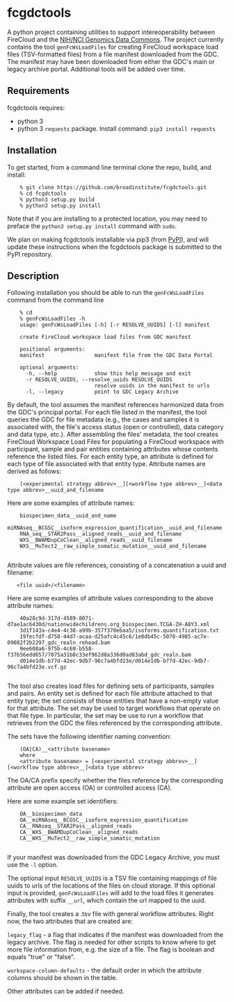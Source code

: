 # fcgdctools
A python project containing utilities to support intereoperability between FireCloud and the [NIH/NCI Genomics Data Commons](https://gdc.cancer.gov/).  The project currently contains the tool `genFcWsLoadFiles` for creating FireCloud workspace load files (TSV-formatted files) from a file manifest downloaded from the GDC.  The manifest may have been downloaded from either the GDC's main or legacy archive portal.  Additional tools will be added over time.  

## Requirements

fcgdctools requires: 

* python 3 
* python 3 `requests` package.  Install command: `pip3 install requests` 


## Installation

To get started, from a command line terminal clone the repo, build, and install:

```
	% git clone https://github.com/broadinstitute/fcgdctools.git
	% cd fcgdctools
	% python3 setup.py build
	% python3 setup.py install
```
Note that if you are installing to a protected location, you may need to preface the `python3 setup.py install` command with `sudo`.  

We plan on making fcgdctools installable via pip3 (from [PyPI](https://pypi.python.org/pypi)), and will update these instructions when the fcgdctools package is submitted to the PyPI repository.

## Description
Following installation you should be able to run the `genFcWsLoadFiles` command from the command line

```
	% cd
	% genFcWsLoadFiles -h
	usage: genFcWsLoadFiles [-h] [-r RESOLVE_UUIDS] [-l] manifest

	create FireCloud workspace load files from GDC manifest

	positional arguments:
  	manifest                manifest file from the GDC Data Portal

	optional arguments:
  	  -h, --help            show this help message and exit
  	  -r RESOLVE_UUIDS, --resolve_uuids RESOLVE_UUIDS
                            resolve uuids in the manifest to urls
  	  -l, --legacy          point to GDC Legacy Archive
  ```
By default, the tool assumes the manifest references harmonized data from the GDC's principal portal.  For each file listed in the manifest, the tool queries the GDC for file metadata (e.g., the cases and samples it is associated with, the file's access status (open or controlled), data category and data type, etc.). After assembling the files' metadata, the tool creates FireCloud Workspace Load Files for populating a FireCloud workspace with participant, sample and pair entities containing attributes whose contents reference the listed files.  For each entity type, an attribute is defined for each type of file associated with that entity type.  Attribute names are derived as follows:

```
    [<experimental strategy abbrev>__][<workflow type abbrev>__]<data type abbrev>__uuid_and_filename
```
Here are some examples of attribute names:

```
    biospecimen_data__uuid_and_name
    miRNAseq__BCGSC__isoform_expression_quantification__uuid_and_filename
    RNA_seq__STAR2Pass__aligned_reads__uuid_and_filename
    WXS__BWAMDupCoClean__aligned_reads__uuid_filename
    WXS__MuTect2__raw_simple_somatic_mutation__uuid_and_filename
    
```

Attribute values are file references, consisting of a concatenation a uuid and filename:

```
   <file uuid>/<filename>
```

Here are some examples of attribute values corresponding to the above attribute names:

```
    40a28c9d-317d-4589-8071-d7ae1ac6430d/nationwidechildrens.org_biospecimen.TCGA-ZH-A8Y3.xml
    3d1f143a-c4e4-4c38-a99b-357f370ebaa5/isoforms.quantification.txt
    19fecfdf-d758-44d7-acaa-d25afc4c45c6/1e8db45c-5078-4985-ac7e-09082f2b2297_gdc_realn_rehead.bam
    9ee608a6-975b-4c69-b558-f37b56edd657/7075a31b8c33ef962d8a336d0ad83abd_gdc_realn.bam
    d014e1db-b77d-42ec-9db7-96c7a4bfd23e/d014e1db-b77d-42ec-9db7-96c7a4bfd23e.vcf.gz
    
```
The tool also creates load files for defining sets of participants, samples and pairs.  An entity set is defined for each file attribute attached to that entity type; the set consists of those entities that have a non-empty value for that attribute.  The set may be used to target workflows that operate on that file type.  In particular, the set may be use to run a workflow that retrieves from the GDC the files referenced by the corresponding attribute.  

The sets have the following identifier naming convention:

```
	(OA|CA)__<attribute basename>
	where
	<attribute basename> = [<experimental strategy abbrev>__][<workflow type abbrev>__]<data type abbrev>
``` 

The OA/CA prefix specify whether the files reference by the corresponding attribute are open access (OA) or controlled access (CA).

Here are some example set identifiers:

```
	OA__biospecimen_data
	OA__miRNAseq__BCGSC__isoform_expression_quantification
	CA__RNAseq__STAR2Pass__aligned_reads
	CA__WXS__BWAMDupCoClean__aligned_reads
	CA__WXS__MuTect2__raw_simple_somatic_mutation
	
```
If your manifest was downloaded from the GDC Legacy Archive, you must use the `-l` option.

The optional input `RESOLVE_UUIDS` is a TSV file containing mappings of file uuids to urls of the locations of the files on cloud storage.  If this optional input is provided, `genFcWsLoadFiles` will add to the load files it generates attributes with suffix `__url`, which contain the url mapped to the uuid.

Finally, the tool creates a .tsv file with general workflow attributes.
Right now, the two attributes that are created are:

`legacy_flag` - a flag that indicates if the manifest was downloaded from the legacy archive. The flag is needed for other scripts to know where to get more file information from, e.g. the size of a file. The flag is boolean and equals "true" or "false".

`workspace-column-defaults` - the default order in which the attribute columns should be shown in the table.

Other attributes can be added if needed.

